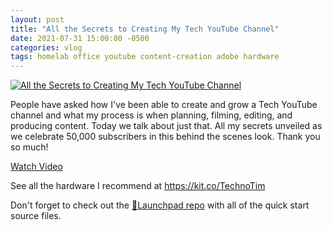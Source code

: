 ```yaml
---
layout: post
title: "All the Secrets to Creating My Tech YouTube Channel"
date: 2021-07-31 15:00:00 -0500
categories: vlog
tags: homelab office youtube content-creation adobe hardware
---
```


[![All the Secrets to Creating My Tech YouTube Channel](https://img.youtube.com/vi/SivkS9Ug5dw/0.jpg)](https://www.youtube.com/watch?v=SivkS9Ug5dw "All the Secrets to Creating My Tech YouTube Channel")

People have asked how I've been able to create and grow a Tech YouTube channel and what my process is when planning, filming, editing, and producing content.  Today we talk about just that.  All my secrets unveiled as we celebrate 50,000 subscribers in this behind the scenes look.  Thank you so much!

[Watch Video](https://www.youtube.com/watch?v=SivkS9Ug5dw)

See all the hardware I recommend at <https://kit.co/TechnoTim>


Don't forget to check out the [🚀Launchpad repo](https://l.technotim.live/quick-start) with all of the quick start source files.